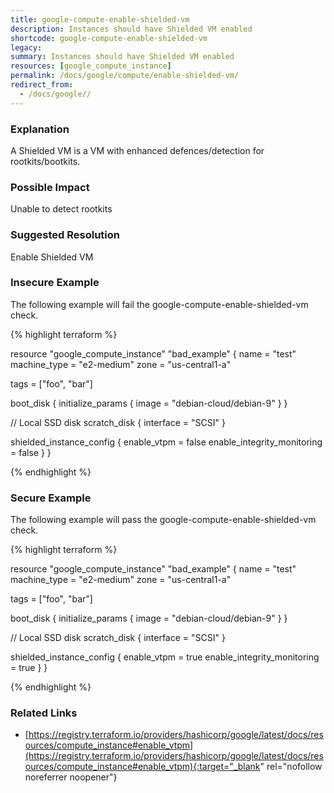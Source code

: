 ```yaml
---
title: google-compute-enable-shielded-vm
description: Instances should have Shielded VM enabled
shortcode: google-compute-enable-shielded-vm
legacy: 
summary: Instances should have Shielded VM enabled 
resources: [google_compute_instance] 
permalink: /docs/google/compute/enable-shielded-vm/
redirect_from: 
  - /docs/google//
---
```


### Explanation

A Shielded VM is a VM with enhanced defences/detection for rootkits/bootkits.

### Possible Impact
Unable to detect rootkits

### Suggested Resolution
Enable Shielded VM


### Insecure Example

The following example will fail the google-compute-enable-shielded-vm check.

{% highlight terraform %}

resource "google_compute_instance" "bad_example" {
  name         = "test"
  machine_type = "e2-medium"
  zone         = "us-central1-a"

  tags = ["foo", "bar"]

  boot_disk {
    initialize_params {
      image = "debian-cloud/debian-9"
    }
  }

  // Local SSD disk
  scratch_disk {
    interface = "SCSI"
  }

  shielded_instance_config {
    enable_vtpm = false
    enable_integrity_monitoring = false
  }
}

{% endhighlight %}



### Secure Example

The following example will pass the google-compute-enable-shielded-vm check.

{% highlight terraform %}

resource "google_compute_instance" "bad_example" {
  name         = "test"
  machine_type = "e2-medium"
  zone         = "us-central1-a"

  tags = ["foo", "bar"]

  boot_disk {
    initialize_params {
      image = "debian-cloud/debian-9"
    }
  }

  // Local SSD disk
  scratch_disk {
    interface = "SCSI"
  }

  shielded_instance_config {
    enable_vtpm = true
    enable_integrity_monitoring = true
  }
}

{% endhighlight %}



### Related Links


- [https://registry.terraform.io/providers/hashicorp/google/latest/docs/resources/compute_instance#enable_vtpm](https://registry.terraform.io/providers/hashicorp/google/latest/docs/resources/compute_instance#enable_vtpm){:target="_blank" rel="nofollow noreferrer noopener"}


